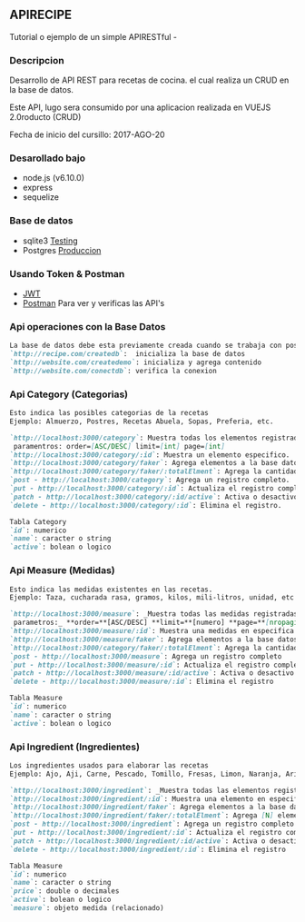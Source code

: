 ## APIRECIPE
Tutorial o ejemplo de un simple APIRESTful -


### Descripcion

Desarrollo de API REST para recetas de cocina. el cual realiza un CRUD en la base de datos.

Este API, lugo sera consumido por una aplicacion realizada en VUEJS 2.0roducto (CRUD)

Fecha de inicio del cursillo: 2017-AGO-20


### Desarollado bajo

- node.js (v6.10.0)
- express
- sequelize


### Base de datos

- sqlite3 	[Testing](https://www.sqlite.org/)
- Postgres 	[Produccion](https://www.postgresql.org/)


### Usando Token & Postman

- [JWT](https://jwt.io/)
- [Postman](https://www.getpostman.com/) Para ver y verificas las API's

### Api operaciones con la Base Datos
```markdown
La base de datos debe esta previamente creada cuando se trabaja con postgres
`http://recipe.com/createdb`:  inicializa la base de datos
`http://website.com/createdemo`: inicializa y agrega contenido
`http://website.com/conectdb`: verifica la conexion
```

### Api Category (Categorias)
```markdown
Esto indica las posibles categorias de la recetas
Ejemplo: Almuerzo, Postres, Recetas Abuela, Sopas, Preferia, etc.

`http://localhost:3000/category`: Muestra todas los elementos registradas
 paramentros: order=[ASC/DESC] limit=[int] page=[int]
`http://localhost:3000/category/:id`: Muestra un elemento especifico.
`http://localhost:3000/category/faker`: Agrega elementos a la base datos para demostrar.
`http://localhost:3000/category/faker/:totalElment`: Agrega la cantidad de elementos a las diferentes tabla de la base datos para demostrar.
`post - http://localhost:3000/category`: Agrega un registro completo.
`put - http://localhost:3000/category/:id`: Actualiza el registro completo.
`patch - http://localhost:3000/category/:id/active`: Activa o desactivo el registro completo.
`delete - http://localhost:3000/category/:id`: Elimina el registro.

Tabla Category
`id`: numerico
`name`: caracter o string
`active`: bolean o logico
```

### Api Measure (Medidas)
```markdown
Esto indica las medidas existentes en las recetas.
Ejemplo: Taza, cucharada rasa, gramos, kilos, mili-litros, unidad, etc

`http://localhost:3000/measure`: _Muestra todas las medidas registradas,
 parametros:_ **order=**[ASC/DESC] **limit=**[numero] **page=**[nropagina]
`http://localhost:3000/measure/:id`: Muestra una medidas en especifica
`http://localhost:3000/measure/faker`: Agrega elementos a la base datos para demostrar las medidas
`http://localhost:3000/category/faker/:totalElment`: Agrega la cantidad de elementos a las diferentes tabla de la base datos para demostrar las categorias
`post - http://localhost:3000/measure`: Agrega un registro completo
`put - http://localhost:3000/measure/:id`: Actualiza el registro completo
`patch - http://localhost:3000/measure/:id/active`: Activa o desactivo el registro completo
`delete - http://localhost:3000/measure/:id`: Elimina el registro

Tabla Measure
`id`: numerico
`name`: caracter o string
`active`: bolean o logico
```

### Api Ingredient (Ingredientes)
```markdown
Los ingredientes usados para elaborar las recetas
Ejemplo: Ajo, Aji, Carne, Pescado, Tomillo, Fresas, Limon, Naranja, Arina Trigo, etc.

`http://localhost:3000/ingredient`: _Muestra todas las elementos registrados_
`http://localhost:3000/ingredient/:id`: Muestra una elemento en especifico
`http://localhost:3000/ingredient/faker`: Agrega elementos a la base datos para demostrar
`http://localhost:3000/ingredient/faker/:totalElment`: Agrega [N] elementos a las tablas.
`post - http://localhost:3000/ingredient`: Agrega un registro completo
`put - http://localhost:3000/ingredient/:id`: Actualiza el registro completo
`patch - http://localhost:3000/ingredient/:id/active`: Activa o desactivo el registro completo
`delete - http://localhost:3000/ingredient/:id`: Elimina el registro

Tabla Measure
`id`: numerico
`name`: caracter o string
`price`: double o decimales
`active`: bolean o logico
`measure`: objeto medida (relacionado)
```
